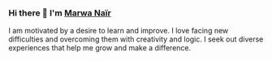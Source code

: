 ### Hi there 👋 I'm [Marwa Naïr](https://www.linkedin.com/in/marwa-nair/)

  I am motivated by a desire to learn and improve. I love facing new difficulties and overcoming them with creativity and logic. I seek out diverse experiences that help me grow and make a difference.
  

